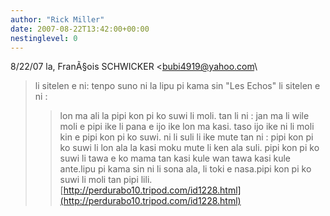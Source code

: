 ```yaml
---
author: "Rick Miller"
date: 2007-08-22T13:42:00+00:00
nestinglevel: 0
---
```

8/22/07 la, FranÃ§ois SCHWICKER <[bubi4919@yahoo.com](mailto://bubi4919@yahoo.com)\
> li sitelen e ni:
> tenpo suno ni la lipu pi kama sin "Les Echos" li sitelen e ni :
>> lon ma ali la pipi kon pi ko suwi li moli. tan li ni : jan ma li wile
> moli e pipi ike li pana e ijo ike lon ma kasi. taso ijo ike ni li moli
> kin e pipi kon pi ko suwi. ni li suli li ike mute tan ni : pipi kon pi
> ko suwi li lon ala la kasi moku mute li ken ala suli. pipi kon pi ko
> suwi li tawa e ko mama tan kasi kule wan tawa kasi kule ante.lipu pi kama sin ni li sona ala, li toki e nasa.pipi kon pi ko suwi li moli tan pipi lili.[http://perdurabo10.tripod.com/id1228.html](http://perdurabo10.tripod.com/id1228.html)